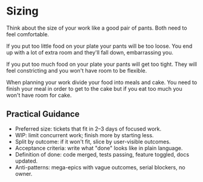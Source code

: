 # Sizing

Think about the size of your work like a good pair of pants. Both need to feel comfortable.

If you put too little food on your plate your pants will be too loose. You end up with a lot of extra room and they'll fall down, embarrassing you.

If you put too much food on your plate your pants will get too tight. They will feel constricting and you won't have room to be flexible.

When planning your work divide your food into meals and cake. You need to finish your meal in order to get to the cake but if you eat too much you won't have room for cake.

## Practical Guidance

- Preferred size: tickets that fit in 2–3 days of focused work.
- WIP: limit concurrent work; finish more by starting less.
- Split by outcome: if it won't fit, slice by user-visible outcomes.
- Acceptance criteria: write what "done" looks like in plain language.
- Definition of done: code merged, tests passing, feature toggled, docs updated.
- Anti-patterns: mega-epics with vague outcomes, serial blockers, no owner.
